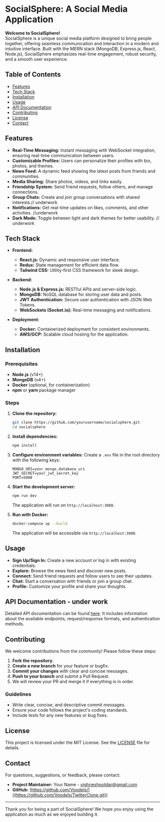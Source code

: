 # SocialSphere: A Social Media Application

**Welcome to SocialSphere!**  
SocialSphere is a unique social media platform designed to bring people together, offering seamless communication and interaction in a modern and intuitive interface. Built with the MERN stack (MongoDB, Express.js, React, Node.js), SocialSphere emphasizes real-time engagement, robust security, and a smooth user experience.

## Table of Contents
- [Features](#features)
- [Tech Stack](#tech-stack)
- [Installation](#installation)
- [Usage](#usage)
- [API Documentation](#api-documentation)
- [Contributing](#contributing)
- [License](#license)
- [Contact](#contact)

## Features
- **Real-Time Messaging:** Instant messaging with WebSocket integration, ensuring real-time communication between users.
- **Customizable Profiles:** Users can personalize their profiles with bio, photos, and themes.
- **News Feed:** A dynamic feed showing the latest posts from friends and communities.
- **Media Sharing:** Share photos, videos, and links easily.
- **Friendship System:** Send friend requests, follow others, and manage connections.
- **Group Chats:** Create and join group conversations with shared interests.// underwork
- **Notifications:** Get real-time updates on likes, comments, and other activities. //underwork
- **Dark Mode:** Toggle between light and dark themes for better usability.  // underwork 

## Tech Stack
- **Frontend:**
  - **React.js:** Dynamic and responsive user interface.
  - **Redux:** State management for efficient data flow.
  - **Tailwind CSS:** Utility-first CSS framework for sleek design.
  
- **Backend:**
  - **Node.js & Express.js:** RESTful APIs and server-side logic.
  - **MongoDB:** NoSQL database for storing user data and posts.
  - **JWT Authentication:** Secure user authentication with JSON Web Tokens.
  - **WebSockets (Socket.io):** Real-time messaging and notifications.

- **Deployment:**
  - **Docker:** Containerized deployment for consistent environments.
  - **AWS/GCP:** Scalable cloud hosting for the application.
  
## Installation
### Prerequisites
- **Node.js** (v14+)
- **MongoDB** (v4+)
- **Docker** (optional, for containerization)
- **npm** or **yarn** package manager

### Steps
1. **Clone the repository:**
   ```bash
   git clone https://github.com/yourusername/socialsphere.git
   cd socialsphere
   ```

2. **Install dependencies:**
   ```bash
   npm install
   ```

3. **Configure environment variables:**
   Create a `.env` file in the root directory with the following keys:
   ```plaintext
   MONGO_URI=your_mongo_database_uri
   JWT_SECRET=your_jwt_secret_key
   PORT=5000
   ```

4. **Start the development server:**
   ```bash
   npm run dev
   ```
   The application will run on `http://localhost:3000`.

5. **Run with Docker:**
   ```bash
   docker-compose up --build
   ```
   The application will be accessible via `http://localhost:3000`.

## Usage
- **Sign Up/Sign In:** Create a new account or log in with existing credentials.
- **Explore:** Browse the news feed and discover new posts.
- **Connect:** Send friend requests and follow users to see their updates.
- **Chat:** Start a conversation with friends or join a group chat.
- **Profile:** Customize your profile and share your thoughts.

## API Documentation - under work 
Detailed API documentation can be found [here](link_to_api_docs). It includes information about the available endpoints, request/response formats, and authentication methods.

## Contributing
We welcome contributions from the community! Please follow these steps:
1. **Fork the repository.**
2. **Create a new branch** for your feature or bugfix.
3. **Commit your changes** with clear and concise messages.
4. **Push to your branch** and submit a Pull Request.
5. We will review your PR and merge it if everything is in order.

### Guidelines
- Write clear, concise, and descriptive commit messages.
- Ensure your code follows the project's coding standards.
- Include tests for any new features or bug fixes.

## License
This project is licensed under the MIT License. See the [LICENSE](LICENSE) file for details.

## Contact
For questions, suggestions, or feedback, please contact:
- **Project Maintainer:** Your Name - [vighneshpotdar@gmail.com](mailto:vighneshpotdar@gmail.com)
- **GitHub:** [https://github.com/Voodels/]((https://github.com/Voodels/TwitterClone.git))

---

Thank you for being a part of SocialSphere! We hope you enjoy using the application as much as we enjoyed building it.
